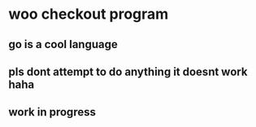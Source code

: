 # woo checkout program 
## go is a cool language 
## pls dont attempt to do anything it doesnt work haha
## work in progress

